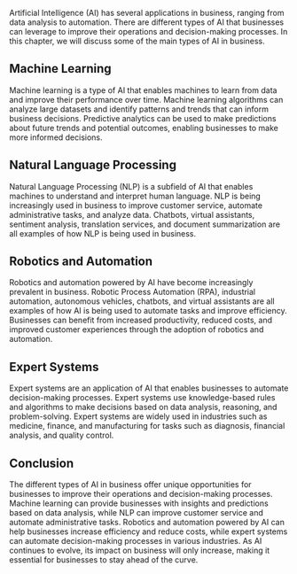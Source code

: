 
Artificial Intelligence (AI) has several applications in business, ranging from data analysis to automation. There are different types of AI that businesses can leverage to improve their operations and decision-making processes. In this chapter, we will discuss some of the main types of AI in business.

Machine Learning
----------------

Machine learning is a type of AI that enables machines to learn from data and improve their performance over time. Machine learning algorithms can analyze large datasets and identify patterns and trends that can inform business decisions. Predictive analytics can be used to make predictions about future trends and potential outcomes, enabling businesses to make more informed decisions.

Natural Language Processing
---------------------------

Natural Language Processing (NLP) is a subfield of AI that enables machines to understand and interpret human language. NLP is being increasingly used in business to improve customer service, automate administrative tasks, and analyze data. Chatbots, virtual assistants, sentiment analysis, translation services, and document summarization are all examples of how NLP is being used in business.

Robotics and Automation
-----------------------

Robotics and automation powered by AI have become increasingly prevalent in business. Robotic Process Automation (RPA), industrial automation, autonomous vehicles, chatbots, and virtual assistants are all examples of how AI is being used to automate tasks and improve efficiency. Businesses can benefit from increased productivity, reduced costs, and improved customer experiences through the adoption of robotics and automation.

Expert Systems
--------------

Expert systems are an application of AI that enables businesses to automate decision-making processes. Expert systems use knowledge-based rules and algorithms to make decisions based on data analysis, reasoning, and problem-solving. Expert systems are widely used in industries such as medicine, finance, and manufacturing for tasks such as diagnosis, financial analysis, and quality control.

Conclusion
----------

The different types of AI in business offer unique opportunities for businesses to improve their operations and decision-making processes. Machine learning can provide businesses with insights and predictions based on data analysis, while NLP can improve customer service and automate administrative tasks. Robotics and automation powered by AI can help businesses increase efficiency and reduce costs, while expert systems can automate decision-making processes in various industries. As AI continues to evolve, its impact on business will only increase, making it essential for businesses to stay ahead of the curve.
